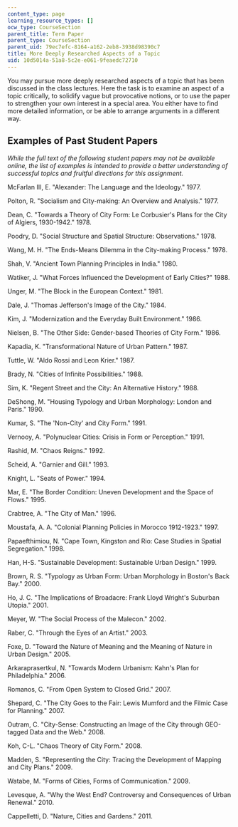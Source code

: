 ```yaml
---
content_type: page
learning_resource_types: []
ocw_type: CourseSection
parent_title: Term Paper
parent_type: CourseSection
parent_uid: 79ec7efc-8164-a162-2eb8-3938d98390c7
title: More Deeply Researched Aspects of a Topic
uid: 10d5014a-51a8-5c2e-e061-9feaedc72710
---
```


You may pursue more deeply researched aspects of a topic that has been discussed in the class lectures. Here the task is to examine an aspect of a topic critically, to solidify vague but provocative notions, or to use the paper to strengthen your own interest in a special area. You either have to find more detailed information, or be able to arrange arguments in a different way.

Examples of Past Student Papers
-------------------------------

_While the full text of the following student papers may not be available online, the list of examples is intended to provide a better understanding of successful topics and fruitful directions for this assignment._

McFarlan III, E. "Alexander: The Language and the Ideology." 1977.

Polton, R. "Socialism and City-making: An Overview and Analysis." 1977.

Dean, C. "Towards a Theory of City Form: Le Corbusier's Plans for the City of Algiers, 1930-1942." 1978.

Poodry, D. "Social Structure and Spatial Structure: Observations." 1978.

Wang, M. H. "The Ends-Means Dilemma in the City-making Process." 1978.

Shah, V. "Ancient Town Planning Principles in India." 1980.

Watiker, J. "What Forces Influenced the Development of Early Cities?" 1988.

Unger, M. "The Block in the European Context." 1981.

Dale, J. "Thomas Jefferson's Image of the City." 1984.

Kim, J. "Modernization and the Everyday Built Environment." 1986.

Nielsen, B. "The Other Side: Gender-based Theories of City Form." 1986.

Kapadia, K. "Transformational Nature of Urban Pattern." 1987.

Tuttle, W. "Aldo Rossi and Leon Krier." 1987.

Brady, N. "Cities of Infinite Possibilities." 1988.

Sim, K. "Regent Street and the City: An Alternative History." 1988.

DeShong, M. "Housing Typology and Urban Morphology: London and Paris." 1990.

Kumar, S. "The 'Non-City' and City Form." 1991.

Vernooy, A. "Polynuclear Cities: Crisis in Form or Perception." 1991.

Rashid, M. "Chaos Reigns." 1992.

Scheid, A. "Garnier and Gill." 1993.

Knight, L. "Seats of Power." 1994.

Mar, E. "The Border Condition: Uneven Development and the Space of Flows." 1995.

Crabtree, A. "The City of Man." 1996.

Moustafa, A. A. "Colonial Planning Policies in Morocco 1912-1923." 1997.

Papaefthimiou, N. "Cape Town, Kingston and Rio: Case Studies in Spatial Segregation." 1998.

Han, H-S. "Sustainable Development: Sustainable Urban Design." 1999.

Brown, R. S. "Typology as Urban Form: Urban Morphology in Boston's Back Bay." 2000.

Ho, J. C. "The Implications of Broadacre: Frank Lloyd Wright's Suburban Utopia." 2001.

Meyer, W. "The Social Process of the Malecon." 2002.

Raber, C. "Through the Eyes of an Artist." 2003.

Foxe, D. "Toward the Nature of Meaning and the Meaning of Nature in Urban Design." 2005.

Arkaraprasertkul, N. "Towards Modern Urbanism: Kahn's Plan for Philadelphia." 2006.

Romanos, C. "From Open System to Closed Grid." 2007.

Shepard, C. "The City Goes to the Fair: Lewis Mumford and the Filmic Case for Planning." 2007.

Outram, C. "City-Sense: Constructing an Image of the City through GEO-tagged Data and the Web." 2008.

Koh, C-L. "Chaos Theory of City Form." 2008.

Madden, S. "Representing the City: Tracing the Development of Mapping and City Plans." 2009.

Watabe, M. "Forms of Cities, Forms of Communication." 2009.

Levesque, A. "Why the West End? Controversy and Consequences of Urban Renewal." 2010.

Cappelletti, D. "Nature, Cities and Gardens." 2011.